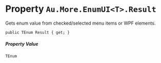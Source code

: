 # Property `Au.More.EnumUI<T>.Result`

Gets enum value from checked/selected menu items or WPF elements.

```
public TEnum Result { get; }
```

##### Property Value

`TEnum`